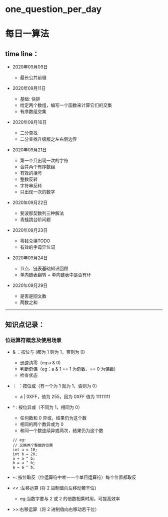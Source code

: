# one_question_per_day
# 每日一算法
## time line：
* 2020年09月09日 

   * 最长公共前缀
* 2020年09月11日

    * 基础: 快排 
    * 给定两个数组，编写一个函数来计算它们的交集 
    * 有序数组交集
* 2020年09月16日

    * 二分查找 
    * 二分查找升级版之左右侧边界
* 2020年09月21日

    * 第一个只出现一次的字符 
    * 合并两个有序数组 
    * 有效的括号 
    * 整数反转 
    * 字符串反转 
    * 只出现一次的数字
* 2020年09月22日

    * 斐波那契数列三种解法 
    * 青蛙跳台阶问题
* 2020年09月23日

    * 零钱兑换TODO
    * 有效的字母异位词
* 2020年09月24日

    * 节点、链表基础知识回顾 
    * 单向链表翻转 + 单向链表中是否有环
* 2020年09月29日

    * 是否是回文数
    * 两数之和

*** 

## 知识点记录：
### 位运算符概念及使用场景
* & ：按位与 (都为 1 则为 1，否则为 0)

    * 迅速清零（eg:a & 0)
    * 判断奇偶（eg：a & 1 == 1 为奇数，== 0 为偶数)
    * 检查状态

* ｜ ：按位或（有一个为 1 就为 1，否则为 0）
   *  a | 0XFF，值为 255，因为 0XFF 值为 11111111

* ^ : 按位异或（不同为 1，相同为 0）
    * 任何数和 0 异或，结果仍为这个数
    * 相同的两个数异或为 0
    * 和同一个数连续异或两次，结果仍为这个数
  
    ```
    // eg:
    // 交换两个整数的位置
    int a = 10;
    int b = 20;
    a = a ^ b;
    b = a ^ b;
    a = a ^ b;
    ```
* ~: 按位取反（位运算符中唯一一个单目运算符）每个位置都取反
* << :左移运算 (将 2 进制值向左移动若干位)
    * eg:当数字要与 2 或 2 的倍数相乘时用，可提高效率
* \>>:右移运算（将 2 进制值向右移动若干位）
